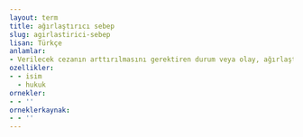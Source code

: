 ```yaml
---
layout: term
title: ağırlaştırıcı sebep
slug: agirlastirici-sebep
lisan: Türkçe
anlamlar:
- Verilecek cezanın arttırılmasını gerektiren durum veya olay, ağırlaştırıcı neden
ozellikler:
- - isim
  - hukuk
ornekler:
- - ''
orneklerkaynak:
- - ''
---
```

